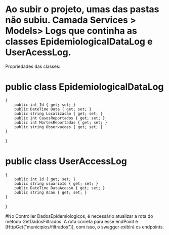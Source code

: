# Ao subir o projeto, umas das pastas não subiu. Camada Services > Models> Logs que continha as classes EpidemiologicaIDataLog e UserAcessLog. 

Propriedades das classes: 
#   public class EpidemiologicalDataLog
    {
        public int Id { get; set; } 
        public DateTime Data { get; set; } 
        public string Localizacao { get; set; } 
        public int CasosReportados { get; set; } 
        public int MortesReportadas { get; set; } 
        public string Observacoes { get; set; } 
    }
 } 
#

#     public class UserAccessLog
    {
        public int Id { get; set; } 
        public string usuarioId { get; set; } 
        public DateTime DataAcesso { get; set; } 
        public string Acao { get; set; } 
    }
 }


#No Controller DadosEpidemiologicos, é necessário atualizar a rota do método GetDadosFiltrados. A rota correta para esse endPoint é [HttpGet("municipios/filtrados")], com isso, o swagger exibirá os endpoints. 
